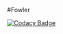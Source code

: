 #Fowler

[![Codacy Badge](https://api.codacy.com/project/badge/Grade/41edabe872114f639ed7e53bdfe97f8e)](https://www.codacy.com/app/adamcel/Fowler?utm_source=github.com&amp;utm_medium=referral&amp;utm_content=adamcel/Fowler&amp;utm_campaign=Badge_Grade)